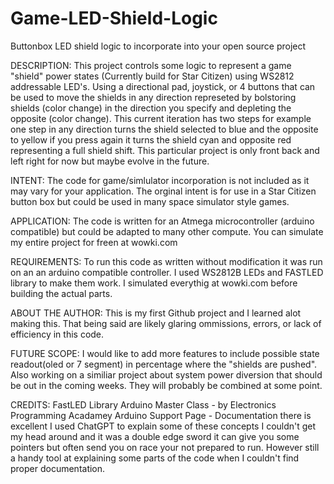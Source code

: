 # Game-LED-Shield-Logic
Buttonbox LED shield logic to incorporate into your open source project

DESCRIPTION:
This project controls some logic to represent a game "shield" power states (Currently build for Star Citizen) using WS2812 addressable LED's.  Using a directional pad, joystick, or 4 buttons that can be used to move the shields in any direction represeted by bolstoring  shields (color change) in the direction you specify and depleting the opposite (color change).    This current iteration has two steps for example one step in any direction turns the shield selected to blue and the opposite to yellow if you press again it turns the shield cyan and opposite red representing a full shield shift.  This particular project is only front back and left right for now but maybe evolve in the future.

INTENT:
The code for game/simlulator incorporation is not included as it may vary for your application.  The orginal intent is for use in a Star Citizen button box but could be used in many space simulator style games.

APPLICATION:
The code is written for an Atmega microcontroller (arduino compatible) but could be adapted to many other compute.  You can simulate my entire project for freen at wowki.com

REQUIREMENTS:
To run this code as written without modification it was run on an an arduino compatible controller.
I used WS2812B LEDs and FASTLED library to make them work.
I simulated everythig at wowki.com before building the actual parts. 


ABOUT THE AUTHOR:
This is my first Github project and I learned alot making this. That being said are likely glaring ommissions, errors, or lack of efficiency in this code.

FUTURE SCOPE:
I would like to add more features to include possible state readout(oled or 7 segment) in percentage where the "shields are pushed".  Also working on a similiar project about system power diversion that should be out in the coming weeks. They will probably be combined at some point.

CREDITS:
FastLED Library
Arduino Master Class - by Electronics Programming Acadamey
Arduino Support Page - Documentation there is excellent
I used ChatGPT to explain some of these concepts I couldn't get my head around and it was a double edge sword it can give you some pointers but often send you on race your not prepared to run. However still a handy tool at explaining some parts of the code when I couldn't find proper documentation.
